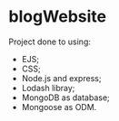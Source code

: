 # blogWebsite

Project done to using:
- EJS;
- CSS;
- Node.js and express; 
- Lodash libray;
- MongoDB as database;
- Mongoose as ODM.
